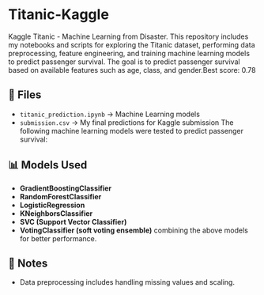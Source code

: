 # Titanic-Kaggle
Kaggle Titanic - Machine Learning from Disaster. This repository includes my notebooks and scripts for exploring the Titanic dataset, performing data preprocessing, feature engineering, and training machine learning models to predict passenger survival.
The goal is to predict passenger survival based on available features such as age, class, and gender.Best score: 0.78
## 📂 Files
- `titanic_prediction.ipynb` → Machine Learning models
- `submission.csv` → My final predictions for Kaggle submission
The following machine learning models were tested to predict passenger survival:
## 📊 Models Used
- **GradientBoostingClassifier**
- **RandomForestClassifier**
- **LogisticRegression**
- **KNeighborsClassifier**
- **SVC (Support Vector Classifier)**
- **VotingClassifier (soft voting ensemble)** combining the above models for better performance.
## 📌 Notes
- Data preprocessing includes handling missing values and scaling.


